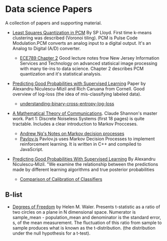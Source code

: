 # Data science Papers
A collection of papers and supporting material.

- [Least Squares Quantization in PCM](http://www-evasion.imag.fr/people/Franck.Hetroy/Teaching/ProjetsImage/2007/Bib/lloyd-1982.pdf) By SP Lloyd. First time k-means clustering was described (Voronoi tiling). PCM is Pulse Code Modulation.PCM converts an analog input to a digital output. It's an Analog to Digital (A/D) converter.
  - [ECE789 Chapter 2](https://web.njit.edu/~shi/courses/ECE789/ch2.pdf)
  Good lecture notes frow New Jersey Information Services and Technology on advanced statisical image processing with many tie-ins to data science. Chapter 2 describes PCM quantization and it's statistical analysis.

- [Predicting Good Probabilities with Supervised Learning](https://www.cs.cornell.edu/~alexn/papers/calibration.icml05.crc.rev3.pdf)
Paper by Alexandru Niculescu-Mizil and Rich Caruana from Cornell. 
Good overview of log-loss (the idea of mis-classifying labeled data).
  - [understanding-binary-cross-entropy-log-loss](https://towardsdatascience.com/understanding-binary-cross-entropy-log-loss-a-visual-explanation-a3ac6025181a)

- [A Mathematical Theory of Communications](http://math.harvard.edu/~ctm/home/text/others/shannon/entropy/entropy.pdf). Claude
Shannon's master work. Part 1: Discrete Noiseless Systems (first 18 pages) is quite tractable. Includes a
clear introduction to Markov Procceses.
  - [Andrew Ng's Notes on Markov decision processes](http://cs229.stanford.edu/notes/cs229-notes12.pdf) 
  - [Pavlov.js](https://github.com/NathanEpstein/Pavlov.js/) Pavlov.js uses Markov Decision Processes to implement reinforcement learning. It is written in C++ and compiled to JavaScript.

- [Predicting Good Probabilities With Supervised 
  Learning](https://www.cs.cornell.edu/~alexn/papers/calibration.icml05.crc.rev3.pdf) 
  By Alexandru Niculescu-Mizil. "We examine the relationship between the predictions
  made by different learning algorithms and
  true posterior probabilities

  - [Comparison of Calibration of Classifiers](https://scikit-learn.org/stable/auto_examples/calibration/plot_compare_calibration.html#id2)

## B-list
- [Degrees of Freedom](http://www.nohsteachers.info/pcaso/ap_statistics/PDFs/DegreesOfFreedom.pdf) by Helen M. Waler. 
Presents t-statistic as a ratio of two circles on a plane in N dimensional space. Numerator is sample_mean - population_mean 
and denominator is the standard error, s, of the mean measurement. The fluctuation of this ratio from sample to
sample produces what is known as the t-distribution. (the distribution under the null hypothesis for a t-test).
